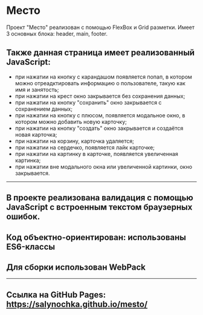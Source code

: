 # Место
Проект "Место" реализован с помощью FlexBox и Grid разметки. Имеет 3 основных блока: header, main, footer. 
##  Также данная страница имеет реализованный JavaScript:
- при нажатии на кнопку с карандашом появляется попап, в котором можно отреадктировать информацию о пользователе, такую как имя и занятость;
- при нажатии на крест окно закрывается без сохранения данных;
- при нажатии на кнопку "сохранить" окно закрывается с сохранением данных;
- при нажатии на кнопку с плюсом, появляется модальное окно, в котором можно добавить новую карточку;
- при нажатии на кнопку "создать" окно закрывается и создаётся новая карточка;
- при нажатии на корзину, карточка удаляется;
- при нажатии на сердечко, появляется лайк карточке;
- при нажатии на картинку в карточке, появляется увеличенная картинка;
- при нажатии вне модального окна или увеличенной картинки, окно закрывается.
_________________
## В проекте реализована валидация с помощью JavaScript с встроенным текстом браузерных ошибок. 
## Код объектно-ориентирован: использованы ES6-классы
## Для сборки использован WebPack
_________________
## Ссылка на GitHub Pages: https://salynochka.github.io/mesto/
